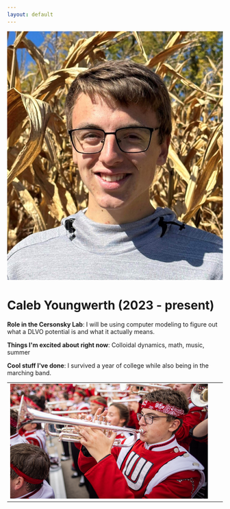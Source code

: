 ```yaml
---
layout: default
---
```


<!-- Replace `example_student` with your name -->
<img src="/assets/img/caleb_youngwerth.jpg" alt="Placeholder Image" class="center" style="max-width: 100%">

<!-- Replace `Example Student` with your name and include your start date-->
# Caleb Youngwerth (2023 - present)

<!-- Choose your title -- feel free to be professionally silly -->
**Role in the Cersonsky Lab**: I will be using computer modeling to figure out what a DLVO potential is and what it actually means.

<!-- Name at least one research topic amongst this list -->
**Things I'm excited about right now**: Colloidal dynamics, math, music, summer

<!-- Ultimately, we'll use this section to
     include papers and talks, and contributions
     But for now put whatever you want -->
**Cool stuff I've done**: I survived a year of college while also being in the marching band.


<!-- If you have photos you would like to exhibit,
     save them as `/assets/member_images/your_name_photo_#.png`
     and replace example_student below -->

|      |      |      |
|:----:|:----:|:----:|
|![](/assets/img/caleb_youngwerth_1.png) | 
